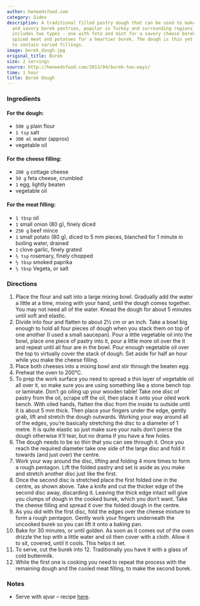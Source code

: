 ```yaml
---
author: heneedsfood.com
category: Sides
description: A traditional filled pastry dough that can be used to make both sweet
  and savory borek pastries, popular in Turkey and surrounding regions. This recipe
  includes two types - one with feta and mint for a savory cheese borek, and one with
  spiced meat and potatoes for a heartier borek. The dough is thin yet sturdy enough
  to contain varied fillings.
image: borek_dough.jpg
original_title: Burek
size: 2 servings
source: http://heneedsfood.com/2013/04/burek-two-ways/
time: 1 hour
title: Borek Dough
---
```

### Ingredients

#### For the dough:
* `500 g` plain flour
* `1 tsp` salt
* `300 ml` water (approx)
* vegetable oil

#### For the cheese filling:
* `200 g` cottage cheese
* `50 g` feta cheese, crumbled
* `1` egg, lightly beaten
* vegetable oil

#### For the meat filling:
* `1 tbsp` oil
* `1` small onion (80 g), finely diced
* `250 g` beef mince
* `1` small potato (80 g), diced to 5 mm pieces, blanched for 1 minute in boiling water, drained
* `1` clove garlic, finely grated
* `½ tsp` rosemary, finely chopped
* `½ tbsp` smoked paprika
* `½ tbsp` Vegeta, or salt

### Directions

1. Place the flour and salt into a large mixing bowl. Gradually add the water a little at a time, mixing with your hand, until the dough comes together. You may not need all of the water. Knead the dough for about 5 minutes until soft and elastic.
2. Divide into four and flatten to about 2½ cm or an inch. Take a bowl big enough to hold all four pieces of dough when you stack them on top of one another (I used a small saucepan). Pour a little vegetable oil into the bowl, place one piece of pastry into it, pour a little more oil over the it and repeat until all four are in the bowl. Pour enough vegetable oil over the top to virtually cover the stack of dough. Set aside for half an hour while you make the cheese filling.
3. Place both cheeses into a mixing bowl and stir through the beaten egg.
4. Preheat the oven to 200°C.
5. To prep the work surface you need to spread a thin layer of vegetable oil all over it, so make sure you are using something like a stone bench top or laminate. Don’t go oiling up your wooden table! Take one disc of pastry from the oil, scrape off the oil, then place it onto your oiled work bench. With oiled hands, flatten the disc from the inside to outside until it is about 5 mm thick. Then place your fingers under the edge, gently grab, lift and stretch the dough outwards. Working your way around all of the edges, you’re basically stretching the disc to a diameter of 1 metre. It is quite elastic so just make sure your nails don’t pierce the dough otherwise it’ll tear, but no drama if you have a few holes.
6. The dough needs to be so thin that you can see through it. Once you reach the required diameter take one side of the large disc and fold it towards (and just over) the centre.
7. Work your way around the disc, lifting and folding 4 more times to form a rough pentagon. Lift the folded pastry and set is aside as you make and stretch another disc just like the first.
8. Once the second disc is stretched place the first folded one in the centre, as shown above. Take a knife and cut the thicker edge of the second disc away, discarding it. Leaving the thick edge intact will give you clumps of dough in the cooked burek, which you don’t want. Take the cheese filling and spread it over the folded dough in the centre.
9. As you did with the first disc, fold the edges over the cheese mixture to form a rough pentagon. Gently work your fingers underneath the uncooked burek so you can lift it onto a baking pan.
10. Bake for 30 minutes, or until golden. As soon as it comes out of the oven drizzle the top with a little water and oil then cover with a cloth. Allow it to sit, covered, until it cools. This helps it set.
11. To serve, cut the burek into 12. Traditionally you have it with a glass of cold buttermilk.
12. While the first one is cooking you need to repeat the process with the remaining dough and the cooled meat filling, to make the second burek.

### Notes

- Serve with ajvar – recipe [here](http://heneedsfood.com/2013/06/ajvar "Ajvar").